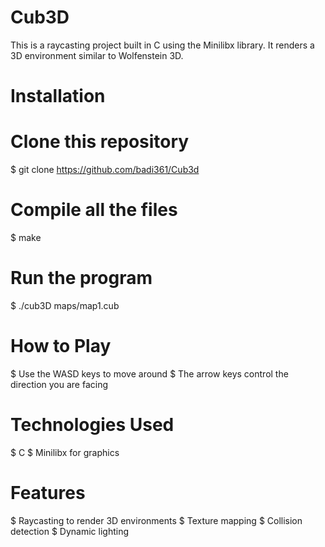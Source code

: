# Cub3D
This is a raycasting project built in C using the Minilibx library. It renders a 3D environment similar to Wolfenstein 3D.


# Installation
# Clone this repository
$ git clone https://github.com/badi361/Cub3d

# Compile all the files
$ make

# Run the program
$ ./cub3D maps/map1.cub


# How to Play
$ Use the WASD keys to move around
$ The arrow keys control the direction you are facing


# Technologies Used
$ C
$ Minilibx for graphics


# Features
$ Raycasting to render 3D environments
$ Texture mapping
$ Collision detection
$ Dynamic lighting

